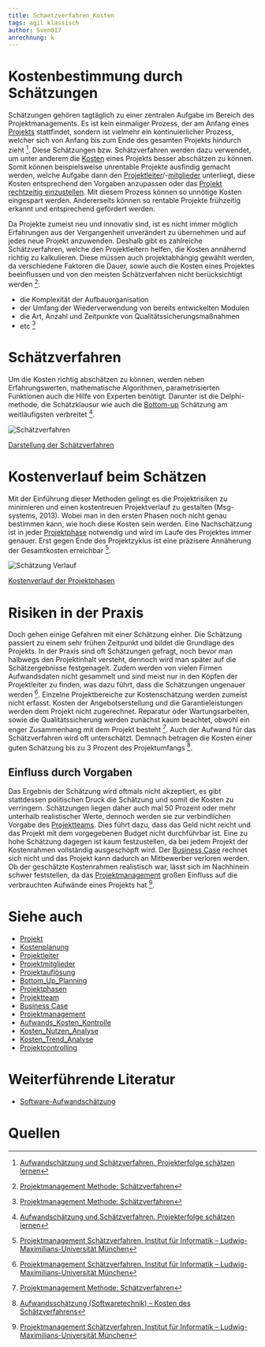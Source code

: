 ```yaml
---
title: Schaetzverfahren_Kosten
tags: agil klassisch
author: Sven017
anrechnung: k 
---
```


# Kostenbestimmung durch Schätzungen

Schätzungen gehören tagtäglich zu einer zentralen Aufgabe im Bereich des Projektmanagements. 
Es ist kein einmaliger Prozess, der am Anfang eines [Projekts](Projekt.md) stattfindet, sondern ist vielmehr ein kontinuierlicher Prozess, 
welcher sich von Anfang bis zum Ende des gesamten Projekts hindurch zieht [^1]. 
Diese Schätzungen bzw. Schätzverfahren werden dazu verwendet, um unter anderem die [Kosten](Kostenplanung.md) eines Projekts 
besser abschätzen zu können. Somit können beispielsweise unrentable Projekte ausfindig gemacht werden, welche Aufgabe dann den 
[Projektleiter](Projektleiter.md)/-[mitglieder](Projektmitglieder.md) unterliegt, diese Kosten entsprechend den Vorgaben anzupassen 
oder das [Projekt rechtzeitig einzustellen](Projektaufloesung.md). Mit diesem Prozess können so unnötige Kosten eingespart werden. 
Andererseits können so rentable Projekte frühzeitig erkannt und entsprechend gefördert werden.

Da Projekte zumeist neu und innovativ sind, ist es nicht immer möglich Erfahrungen aus der Vergangenheit unverändert zu übernehmen 
und auf jedes neue Projekt anzuwenden. Deshalb gibt es zahlreiche Schätzverfahren, welche den Projektleitern helfen, die Kosten annähernd richtig zu kalkulieren. 
Diese müssen auch projektabhängig gewählt werden, da verschiedene Faktoren die Dauer, sowie auch die Kosten eines Projektes beeinflussen 
und von den meisten Schätzverfahren nicht berücksichtigt werden [^2]:

*	die Komplexität der Aufbauorganisation
*	der Umfang der Wiederverwendung von bereits entwickelten Modulen
*	die Art, Anzahl und Zeitpunkte von Qualitätssicherungsmaßnahmen
*	etc [^2]

# Schätzverfahren

Um die Kosten richtig abschätzen zu können, werden neben Erfahrungswerten, mathematische Algorithmen, 
parametrisierten Funktionen auch die Hilfe von Experten benötigt. Darunter ist die Delphi-methode, die Schätzklausur 
wie auch die [Bottom-up](Bottom_Up_Planning.md) Schätzung am weitläufigsten verbreitet [^1].



![Schätzverfahren](https://user-images.githubusercontent.com/92786983/142908450-9e7ba794-7acc-464d-af63-1de9291c2dc6.jpg)


[Darstellung der Schätzverfahren](https://www.bertkoch.de/schaetzverfahren-pm)

# Kostenverlauf beim Schätzen

Mit der Einführung dieser Methoden gelingt es die Projektrisiken zu minimieren und einen kostentreuen Projektverlauf zu gestalten (Msg-systems, 2013). 
Wobei man in den ersten Phasen noch nicht genau bestimmen kann, wie hoch diese Kosten sein werden. 
Eine Nachschätzung ist in jeder [Projektphase](Projektphasen_klassisch.md) notwendig und wird im Laufe des Projektes immer genauer. 
Erst gegen Ende des Projektzyklus ist eine präzisere Annäherung der Gesamtkosten erreichbar [^3]. 



![Schätzung Verlauf](https://user-images.githubusercontent.com/92786983/142908638-2952ff7d-048d-4e1a-90e8-974715665edb.jpg)


[Kostenverlauf der Projektphasen](https://www.pst.ifi.lmu.de/Lehre/WS0607/pm/vorlesung/PM-05-Schaetzung.pdf)

# Risiken in der Praxis

Doch gehen einige Gefahren mit einer Schätzung einher. Die Schätzung passiert zu einem sehr frühen Zeitpunkt und bildet die Grundlage des Projekts. 
In der Praxis sind oft Schätzungen gefragt, noch bevor man halbwegs den Projektinhalt versteht, dennoch wird man später auf die Schätzergebnisse festgenagelt.
Zudem werden von vielen Firmen Aufwandsdaten nicht gesammelt und sind meist nur in den Köpfen der Projektleiter zu finden, 
was dazu führt, dass die Schätzungen ungenauer werden [^3].
Einzelne Projektbereiche zur Kostenschätzung werden zumeist nicht erfasst. Kosten der Angebotserstellung und die Garantieleistungen 
werden dem Projekt nicht zugerechnet. Reparatur oder Wartungsarbeiten, sowie die Qualitätssicherung werden zunächst kaum beachtet, 
obwohl ein enger Zusammenhang mit dem Projekt besteht [^2]. Auch der Aufwand für das Schätzverfahren wird oft unterschätzt. 
Demnach betragen die Kosten einer guten Schätzung bis zu 3 Prozent des Projektumfangs [^4].

## Einfluss durch Vorgaben

Das Ergebnis der Schätzung wird oftmals nicht akzeptiert, es gibt stattdessen politischen Druck die Schätzung und somit die Kosten zu verringern. 
Schätzungen liegen daher auch mal 50 Prozent oder mehr unterhalb realistischer Werte, dennoch werden sie zur verbindlichen Vorgabe 
des [Projektteams](Projektteam_Kultur.md). Dies führt dazu, dass das Geld nicht reicht und das Projekt mit dem vorgegebenen Budget nicht durchführbar ist. 
Eine zu hohe Schätzung dagegen ist kaum festzustellen, da bei jedem Projekt der Kostenrahmen vollständig ausgeschöpft wird. 
Der [Business Case](Business_Cases.md) rechnet sich nicht und das Projekt kann dadurch an Mitbewerber verloren werden.
Ob der geschätzte Kostenrahmen realistisch war, lässt sich im Nachhinein schwer feststellen, da das [Projektmanagement](Projektmanagement.md) großen Einfluss 
auf die verbrauchten Aufwände eines Projekts hat [^3].




# Siehe auch

* [Projekt](Projekt.md)
* [Kostenplanung](Kostenplanung.md)
* [Projektleiter](Projektleiter.md)
* [Projektmitglieder](Projektmitglieder.md)
* [Projektauflösung](Projektaufloesung.md)
* [Bottom_Up_Planning](Bottom_Up_Planning.md)
* [Projektphasen](Projektphasen_klassisch.md)
* [Projektteam](Projektteam_Kultur.md)
* [Business Case](Business_Cases.md)
* [Projektmanagement](Projektmanagement.md)
* [Aufwands_Kosten_Kontrolle](Aufwands_Kosten_Kontrolle.md)
* [Kosten_Nutzen_Analyse](Kosten_Nutzen_Analyse.md)
* [Kosten_Trend_Analyse](Kosten_Trend_Analyse.md)
* [Projektcontrolling](Projektcontrolling.md)



# Weiterführende Literatur

* [Software-Aufwandschätzung](https://www.ifi.uzh.ch/rerg/courses/archives/hs13/se/materialien/Kapitel_15_Sw_Aufw_Sch.pdf)



# Quellen

[^3]:[Projektmanagement Schätzverfahren. 
Institut für Informatik – Ludwig- Maximilians-Universität München](https://www.pst.ifi.lmu.de/Lehre/WS0607/pm/vorlesung/PM-05-Schaetzung.pdf)

[^1]:[Aufwandschätzung und Schätzverfahren. Projekterfolge schätzen lernen](https://www.msg.group/images/msggroup/services/techrefresh/2013-09-24_TD_AUF.pdf)

[^2]:[Projektmanagement Methode: Schätzverfahren](https://www.bertkoch.de/schaetzverfahren-pm)

[^4]:[Aufwandsschätzung (Softwaretechnik) – Kosten des Schätzverfahrens](https://de.wikipedia.org/wiki/Aufwandsschätzung_(Softwaretechnik))
